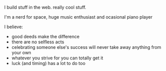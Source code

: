 I build stuff in the web. 
really cool stuff.

I'm a nerd for space, huge music enthusiast and ocasional piano player

I believe:
- good deeds make the difference
- there are no selfless acts
- celebrating someone else's success will never take away anything from your own
- whatever you strive for you can totally get it
- luck (and timing) has a lot to do too
